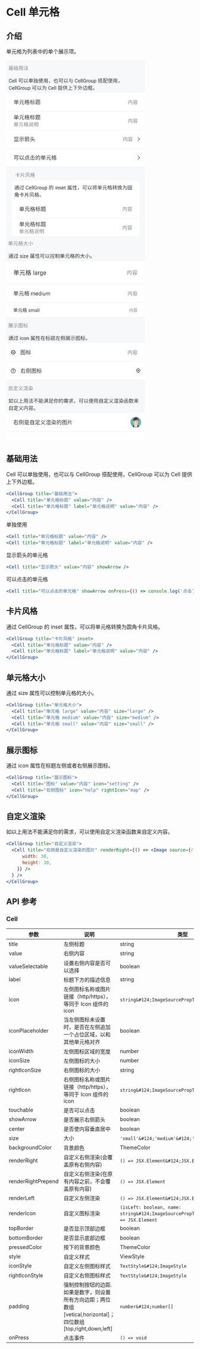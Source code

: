 # Cell 单元格

## 介绍

单元格为列表中的单个展示项。

![示例图](../images/cell.png)

## 基础用法

Cell 可以单独使用，也可以与 CellGroup 搭配使用，CellGroup 可以为 Cell 提供上下外边框。

```jsx
<CellGroup title="基础用法">
  <Cell title="单元格标题" value="内容" />
  <Cell title="单元格标题" label="单元格说明" value="内容" />
</CellGroup>
```

单独使用

```jsx
<Cell title="单元格标题" value="内容" />
<Cell title="单元格标题" label="单元格说明" value="内容" />
```

显示箭头的单元格

```jsx
<Cell title="显示箭头" value="内容" showArrow />
```

可以点击的单元格

```jsx
<Cell title="可以点击的单元格" showArrow onPress={() => console.log('点击了！')} />
```

## 卡片风格

通过 CellGroup 的 inset 属性，可以将单元格转换为圆角卡片风格。

```jsx
<CellGroup title="卡片风格" inset>
  <Cell title="单元格标题" value="内容" />
  <Cell title="单元格标题" label="单元格说明" value="内容" />
</CellGroup>
```

## 单元格大小

通过 size 属性可以控制单元格的大小。

```jsx
<CellGroup title="单元格大小">
  <Cell title="单元格 large" value="内容" size="large" />
  <Cell title="单元格 medium" value="内容" size="medium" />
  <Cell title="单元格 small" value="内容" size="small" />
</CellGroup>
```

## 展示图标

通过 icon 属性在标题左侧或者右侧展示图标。

```jsx
<CellGroup title="展示图标">
  <Cell title="图标" value="内容" icon="setting" />
  <Cell title="右侧图标" icon="help" rightIcon="map" />
</CellGroup>
```

## 自定义渲染

如以上用法不能满足你的需求，可以使用自定义渲染函数来自定义内容。

```jsx
<CellGroup title="自定义渲染">
  <Cell title="右侧是自定义渲染的图片" renderRight={() => <Image source={require('../images/defaultAvatar.png')} key="right" style={{
      width: 30,
      height: 30,
    }} />
  } />
</CellGroup>
```

## API 参考

### Cell

|参数|说明|类型|默认值|
|---|---|---|---|
|title|左侧标题|string|-|
|value|右侧内容|string|-|
|valueSelectable|设置右侧内容是否可以选择|boolean|`false`|
|label|标题下方的描述信息|string|-|
|icon|左侧图标名称或图片链接（http/https），等同于 Icon 组件的 icon|`string&#124;ImageSourcePropType`|-|
|iconPlaceholder|当左侧图标未设置时，是否在左侧追加一个占位区域，以和其他单元格对齐|boolean|-|
|iconWidth|左侧图标区域的宽度|number|`20`|
|iconSize|左侧图标的大小|number|`15`|
|rightIconSize|右侧图标的大小|string|`15`|
|rightIcon|右侧图标名称或图片链接（http/https），等同于 Icon 组件的 icon|`string&#124;ImageSourcePropType`|-|
|touchable|是否可以点击|boolean|-|
|showArrow|是否展示右侧箭头|boolean|-|
|center|是否使内容垂直居中|boolean|-|
|size|大小|`'small'&#124;'medium'&#124;'large'`|`'medium'`|
|backgroundColor|背景颜色|ThemeColor|`Color.white`|
|renderRight|自定义右侧渲染(会覆盖原有右侧内容)|`() => JSX.Element&#124;JSX.Element[]`|-|
|renderRightPrepend|自定义右侧渲染(在原有内容之前，不会覆盖原有内容)|`() => JSX.Element`|-|
|renderLeft|自定义左侧渲染|`() => JSX.Element&#124;JSX.Element[]`|-|
|renderIcon|自定义图标渲染|`(isLeft: boolean, name: string&#124;ImageSourcePropType&#124;undefined) => JSX.Element`|-|
|topBorder|是否显示顶部边框|boolean|`false`|
|bottomBorder|是否显示底部边框|boolean|`true`|
|pressedColor|按下的背景颜色|ThemeColor|`PressedColor(Color.white)`|
|style|自定义样式|ViewStyle|-|
|iconStyle|自定义左侧图标样式|`TextStyle&#124;ImageStyle`|-|
|rightIconStyle|自定义右侧图标样式|`TextStyle&#124;ImageStyle`|-|
|padding|强制控制按钮的边距.如果是数字，则设置所有方向边距；两位数组 [vetical,horizontal]；四位数组 [top,right,down,left]|`number&#124;number[]`|-|
|onPress|点击事件|`() => void`|-|
